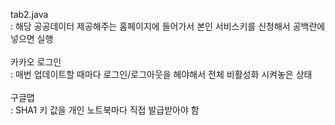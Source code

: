tab2.java <br>
: 해당 공공데이터 제공해주는 홈페이지에 들어가서 본인 서비스키를 신청해서 공백란에 넣으면 실행
<br><br>
카카오 로그인 <br>
: 매번 업데이트할 때마다 로그인/로그아웃을 해야해서 전체 비활성화 시켜놓은 상태 
<br><br>
구글맵<br>
: SHA1 키 값을 개인 노트북마다 직접 발급받아야 함
